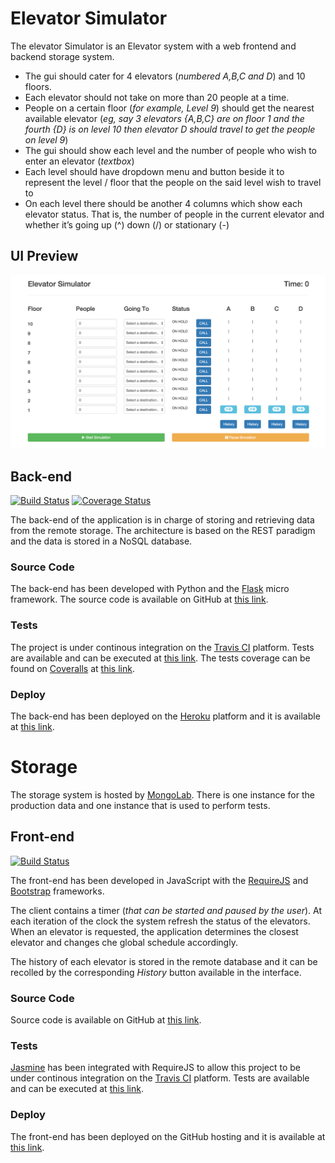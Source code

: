 # Elevator Simulator
The elevator Simulator is an Elevator system with a web frontend and backend storage system.
* The gui should cater for 4 elevators (_numbered A,B,C and D_) and 10 floors.
* Each elevator should not take on more than 20 people at a time.
* People on a certain floor (_for example, Level 9_) should get the nearest available elevator (_eg, say 3 elevators {A,B,C} are on floor 1 and the fourth {D} is on level 10 then elevator D should travel to get the people on level 9_)
* The gui should show each level and the number of people who wish to enter an elevator (_textbox_)
* Each level should have dropdown menu and button beside it to represent the level / floor that the people on the said level wish to travel to
* On each level there should be another 4 columns which show each elevator status. That is, the number of people in the current elevator and whether it’s going up (^) down (\/) or stationary (-)

## UI Preview
![Elevator Simulator](src/images/ElevatorSimulator.png)

## Back-end
[![Build Status](https://travis-ci.org/Kalimaha/ElevatorSimulatorServices.svg?branch=master)](https://travis-ci.org/Kalimaha/ElevatorSimulatorServices)
[![Coverage Status](https://coveralls.io/repos/github/Kalimaha/ElevatorSimulatorServices/badge.svg?branch=master)](https://coveralls.io/github/Kalimaha/ElevatorSimulatorServices?branch=master)

The back-end of the application is in charge of storing and retrieving data from the remote storage. The architecture is based on the REST paradigm and the data is stored in a NoSQL database.

### Source Code
The back-end has been developed with Python and the [Flask](http://flask.pocoo.org/) micro framework. The source code is available on GitHub at [this link](https://github.com/Kalimaha/ElevatorSimulatorServices).

### Tests
The project is under continous integration on the [Travis CI](https://travis-ci.org/) platform. Tests are available and can be executed at [this link](https://travis-ci.org/Kalimaha/ElevatorSimulatorServices). The tests coverage can be found on [Coveralls](https://coveralls.io/) at [this link](https://coveralls.io/github/Kalimaha/ElevatorSimulatorServices).

### Deploy
The back-end has been deployed on the [Heroku](https://www.heroku.com/apps) platform and it is available at [this link](https://elevatorsdata.herokuapp.com/elevators/production/).

# Storage
The storage system is hosted by [MongoLab](https://mlab.com/). There is one instance for the production data and one instance that is used to perform tests.

## Front-end
[![Build Status](https://travis-ci.org/Kalimaha/ElevatorSimulator.svg?branch=master)](https://travis-ci.org/Kalimaha/ElevatorSimulator)

The front-end has been developed in JavaScript with the [RequireJS](http://requirejs.org/) and [Bootstrap](http://getbootstrap.com/) frameworks.

The client contains a timer (_that can be started and paused by the user_). At each iteration of the clock the system refresh the status of the elevators. When an elevator is requested, the application determines the closest elevator and changes che global schedule accordingly.

The history of each elevator is stored in the remote database and it can be recolled by the corresponding _History_ button available in the interface.

### Source Code
Source code is available on GitHub at [this link](https://github.com/Kalimaha/ElevatorSimulator).

### Tests
[Jasmine](http://jasmine.github.io/) has been integrated with RequireJS to allow this project to be under continous integration on the [Travis CI](https://travis-ci.org/) platform. Tests are available and can be executed at [this link](https://travis-ci.org/Kalimaha/ElevatorSimulator/).

### Deploy
The front-end has been deployed on the GitHub hosting and it is available at [this link](http://kalimaha.github.io/ElevatorSimulator).

